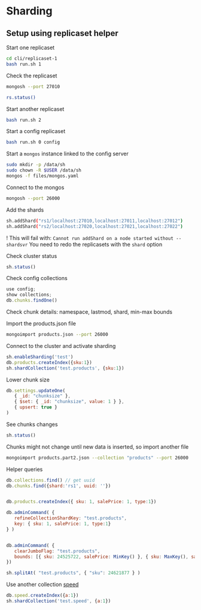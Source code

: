# Sharding

## Setup using replicaset helper

Start one replicaset

```bash
cd cli/replicaset-1
bash run.sh 1
```

Check the replicaset
```bash
mongosh --port 27010

rs.status()
```

Start another replicaset
```bash
bash run.sh 2
```

Start a config replicaset
```bash
bash run.sh 0 config
```

Start a `mongos` instance linked to the config server
```bash
sudo mkdir -p /data/sh
sudo chown -R $USER /data/sh
mongos -f files/mongos.yaml
```

Connect to the mongos
```bash
mongosh --port 26000
```

Add the shards

```bash
sh.addShard("rs1/localhost:27010,localhost:27011,localhost:27012")
sh.addShard("rs2/localhost:27020,localhost:27021,localhost:27022")
```

! This will fail with: `Cannot run addShard on a node started without --shardsvr`
You need to redo the replicasets with the `shard` option

Check cluster status
```js
sh.status()
```

Check config collections
```js
use config;
show collections;
db.chunks.findOne()
```
Check chunk details: namespace, lastmod, shard, min-max bounds

Import the products.json file
```bash
mongoimport products.json --port 26000
```

Connect to the cluster and activate sharding
```js
sh.enableSharding('test')
db.products.createIndex({sku:1})
sh.shardCollection('test.products', {sku:1})
```

Lower chunk size
```js
db.settings.updateOne(
   { _id: "chunksize" },
   { $set: { _id: "chunksize", value: 1 } },
   { upsert: true }
)
```
See chunks changes
```js
sh.status()
```
Chunks might not change until new data is inserted, so import another file
```bash
mongoimport products.part2.json --collection "products" --port 26000
```

Helper queries
```js
db.collections.find() // get uuid
db.chunks.find({shard:'rs1', uuid: ''})


db.products.createIndex({ sku: 1, salePrice: 1, type:1})

db.adminCommand( {
   refineCollectionShardKey: "test.products",
   key: { sku: 1, salePrice: 1, type:1}
} )


db.adminCommand( {
   clearJumboFlag: "test.products",
   bounds: [{ sku: 24525722, salePrice: MinKey() }, { sku: MaxKey(), salePrice: MaxKey() }]
})

sh.splitAt( "test.products", { "sku": 24621877 } )
```


Use another collection [speed](https://storage.googleapis.com/ansp-mongo-workshop/mongo/speed.zip)
```js
db.speed.createIndex({a:1})
sh.shardCollection('test.speed', {a:1})
```
